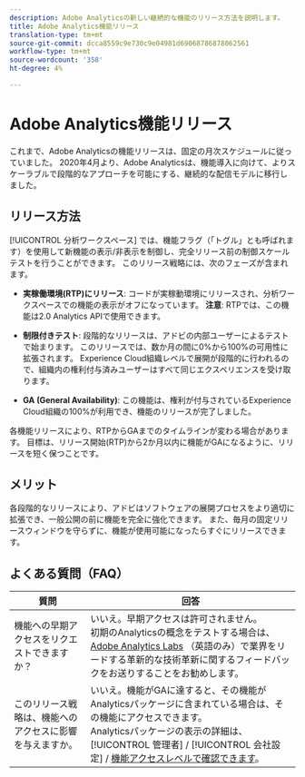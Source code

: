 ```yaml
---
description: Adobe Analyticsの新しい継続的な機能のリリース方法を説明します。
title: Adobe Analytics機能リリース
translation-type: tm+mt
source-git-commit: dcca8559c9e730c9e04981d69068786878062561
workflow-type: tm+mt
source-wordcount: '358'
ht-degree: 4%

---
```



# Adobe Analytics機能リリース

これまで、Adobe Analyticsの機能リリースは、固定の月次スケジュールに従っていました。 2020年4月より、Adobe Analyticsは、機能導入に向けて、よりスケーラブルで段階的なアプローチを可能にする、継続的な配信モデルに移行しました。

## リリース方法

[!UICONTROL 分析ワークスペース] では、機能フラグ（「トグル」とも呼ばれます）を使用して新機能の表示/非表示を制御し、完全リリース前の制御スケールテストを行うことができます。 このリリース戦略には、次のフェーズが含まれます。

* **実稼働環境(RTP)にリリース**: コードが実稼動環境にリリースされ、分析ワークスペースでの機能の表示がオフになっています。 **注意**: RTPでは、この機能は2.0 Analytics APIで使用できます。

* **制限付きテスト**: 段階的なリリースは、アドビの内部ユーザーによるテストで始まります。 このリリースでは、数か月の間に0%から100%の可用性に拡張されます。 Experience Cloud組織レベルで展開が段階的に行われるので、組織内の権利付与済みユーザーはすべて同じエクスペリエンスを受け取ります。

* **GA (General Availability)**: この機能は、権利が付与されているExperience Cloud組織の100%が利用でき、機能のリリースが完了しました。

各機能リリースにより、RTPからGAまでのタイムラインが変わる場合があります。 目標は、リリース開始(RTP)から2か月以内に機能がGAになるように、リリースを短く保つことです。

## メリット

各段階的なリリースにより、アドビはソフトウェアの展開プロセスをより適切に拡張でき、一般公開の前に機能を完全に強化できます。 また、毎月の固定リリースウィンドウを守らずに、機能が使用可能になったらすぐにリリースできます。

## よくある質問（FAQ）

| 質問 | 回答 |
|---|---|
| 機能への早期アクセスをリクエストできますか？ | いいえ。早期アクセスは許可されません。<br>初期のAnalyticsの概念をテストする場合は、 [Adobe Analytics Labs](https://docs.adobe.com/content/help/ja-JP/analytics/analyze/tech-previews/overview.html) （英語のみ）で業界をリードする革新的な技術革新に関するフィードバックをお送りすることをお勧めします。 |
| このリリース戦略は、機能へのアクセスに影響を与えますか。 | いいえ。機能がGAに達すると、その機能がAnalyticsパッケージに含まれている場合は、その機能にアクセスできます。<br>Analyticsパッケージの表示の詳細は、 [!UICONTROL 管理者] / [!UICONTROL 会社設定] / [機能アクセスレベルで確認できます](https://docs.adobe.com/content/help/en/analytics/admin/company-settings/feature-access-levels.html)。 |